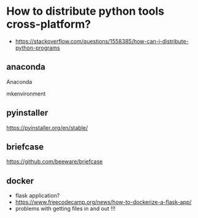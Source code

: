 # How to distribute python tools cross-platform?

- https://stackoverflow.com/questions/1558385/how-can-i-distribute-python-programs

## anaconda
Anaconda

mkenvironment


## pyinstaller
https://pyinstaller.org/en/stable/


## briefcase
https://github.com/beeware/briefcase

## docker
- flask application?
- https://www.freecodecamp.org/news/how-to-dockerize-a-flask-app/
- problems with getting files in and out !!!


